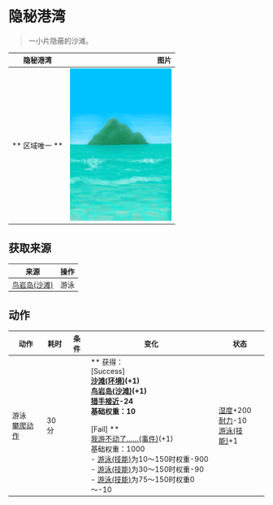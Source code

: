 # 隐秘港湾  
> 一小片隐蔽的沙滩。  
  
  隐秘港湾  |   图片   
 ----  |  ----:   
 ** 区域唯一 **  |  <img decoding="async" src="Sprite/BigIsland.png" href="a.md" style="max-width:300px;max-height:300px;">   
  
## 获取来源  
来源  |  操作  
----  |  ----  
[鸟岩岛(沙滩)](Path_CoveToBirdRock.md)  |  游泳  
## 动作  
动作  |  耗时  |  条件  |  变化  |  状态  
----  |  ----  |  ----  |  ----  |  ----  
游泳<br>[攀爬动作](ClimbAction.md)  |  30分  |    |  ** 获得： **<br>** [Success] **<br>  [沙滩(环境)](Env_Cove.md)(+1)<br>  [鸟岩岛(沙滩)](Path_CoveToBirdRock.md)(+1)<br>[猎手接近](HuntersProximity.md)-24<br>基础权重：10<br><br>** [Fail] **<br>  [我游不动了……(事件)](Event_SwimFail.md)(+1)<br>基础权重：1000<br>- [游泳(技能)](Skill_Swimming.md)为10～150时权重-900<br>- [游泳(技能)](Skill_Swimming.md)为30～150时权重-90<br>- [游泳(技能)](Skill_Swimming.md)为75～150时权重0～-10<br>  |  [湿度](Wetness.md)+200<br>[耐力](Stamina.md)-10<br>[游泳(技能)](Skill_Swimming.md)+1  

